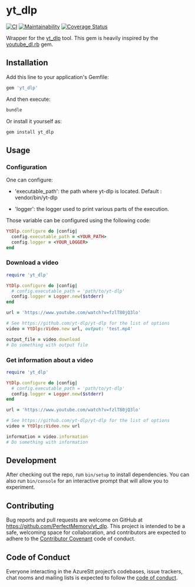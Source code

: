 # yt_dlp

[![CI](https://github.com/PerfectMemory/yt_dlp/actions/workflows/ci.yml/badge.svg?branch=main)](https://github.com/PerfectMemory/yt_dlp/actions/workflows/ci.yml)
[![Maintainability](https://api.codeclimate.com/v1/badges/e0a6aab8925641f3e0a3/maintainability)](https://codeclimate.com/github/PerfectMemory/yt_dlp/maintainability)
[![Coverage Status](https://coveralls.io/repos/github/PerfectMemory/yt_dlp/badge.svg?branch=main)](https://coveralls.io/github/PerfectMemory/yt_dlp?branch=main)

Wrapper for the [yt_dlp](https://github.com/yt-dlp/yt-dlp) tool.
This gem is heavily inspired by the [youtube_dl.rb](https://github.com/layer8x/youtube-dl.rb) gem.

## Installation

Add this line to your application's Gemfile:

```ruby
gem 'yt_dlp'
```

And then execute:

```bash
bundle
```

Or install it yourself as:

```bash
gem install yt_dlp
```

## Usage

### Configuration

One can configure:

- 'executable_path': the path where yt-dlp is located. Default : vendor/bin/yt-dlp

- 'logger': the logger used to print various parts of the execution.

Those variable can be configured using the following code:

```ruby
YtDlp.configure do |config|
  config.executable_path = <YOUR_PATH>
  config.logger = <YOUR_LOGGER>
end
```

### Download a video

```ruby
require 'yt_dlp'

YtDlp.configure do |config|
  # config.executable_path = 'path/to/yt-dlp'
  config.logger = Logger.new($stderr)
end

url = 'https://www.youtube.com/watch?v=fzlT80jQ3lo'

# See https://github.com/yt-dlp/yt-dlp for the list of options
video = YtDlp::Video.new url, output: 'test.mp4'

output_file = video.download
# Do something with output file
```

### Get information about a video

```ruby
require 'yt_dlp'

YtDlp.configure do |config|
  # config.executable_path = 'path/to/yt-dlp'
  config.logger = Logger.new($stderr)
end

url = 'https://www.youtube.com/watch?v=fzlT80jQ3lo'

# See https://github.com/yt-dlp/yt-dlp for the list of options
video = YtDlp::Video.new url

information = video.information
# Do something with information
```

## Development

After checking out the repo, run `bin/setup` to install dependencies. You can also run `bin/console` for an interactive prompt that will allow you to experiment.

## Contributing

Bug reports and pull requests are welcome on GitHub at https://github.com/PerfectMemory/yt_dlp. This project is intended to be a safe, welcoming space for collaboration, and contributors are expected to adhere to the [Contributor Covenant](http://contributor-covenant.org) code of conduct.

## Code of Conduct

Everyone interacting in the AzureStt project’s codebases, issue trackers, chat rooms and mailing lists is expected to follow the [code of conduct](https://github.com/PerfectMemory/yt_dlp/blob/main/CODE_OF_CONDUCT.md).